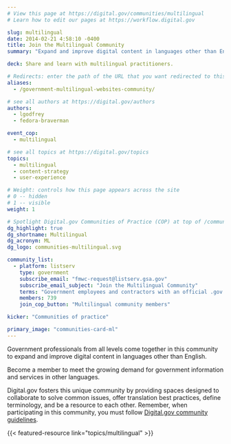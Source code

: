 ```yaml
---
# View this page at https://digital.gov/communities/multilingual
# Learn how to edit our pages at https://workflow.digital.gov

slug: multilingual
date: 2014-02-21 4:58:10 -0400
title: Join the Multilingual Community
summary: "Expand and improve digital content in languages other than English."

deck: Share and learn with multilingual practitioners.

# Redirects: enter the path of the URL that you want redirected to this page
aliases:
  - /government-multilingual-websites-community/

# see all authors at https://digital.gov/authors
authors:
  - lgodfrey
  - fedora-braverman

event_cop:
  - multilingual

# see all topics at https://digital.gov/topics
topics:
  - multilingual
  - content-strategy
  - user-experience

# Weight: controls how this page appears across the site
# 0 -- hidden
# 1 -- visible
weight: 1

# Spotlight Digital.gov Communities of Practice (COP) at top of /communities
dg_highlight: true
dg_shortname: Multilingual
dg_acronym: ML
dg_logo: communities-multilingual.svg

community_list:
  - platform: listserv
    type: government
    subscribe_email: "fmwc-request@listserv.gsa.gov"
    subscribe_email_subject: "Join the Multilingual Community"
    terms: "Government employees and contractors with an official .gov or .mil email are eligible to join."
    members: 739
    join_cop_button: "Multilingual community members"

kicker: "Communities of practice"

primary_image: "communities-card-ml"
---
```


Government professionals from all levels come together in this community to expand and improve digital content in languages other than English.

Become a member to meet the growing demand for government information and services in other languages.

Digital.gov fosters this unique community by providing spaces designed to collaborate to solve common issues, offer translation best practices, define terminology, and be a resource to each other. Remember, when participating in this community, you must follow [Digital.gov community guidelines](https://digital.gov/communities/community-guidelines/).

{{< featured-resource link="topics/multilingual" >}}
